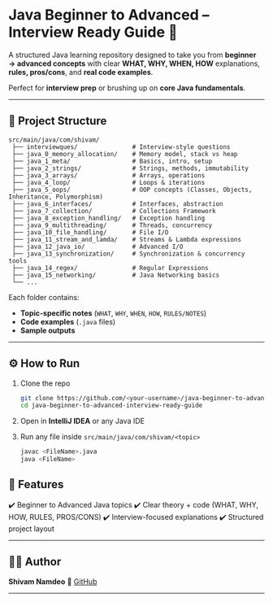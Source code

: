 # Java Beginner to Advanced – Interview Ready Guide 🚀

A structured Java learning repository designed to take you from **beginner → advanced concepts** with clear **WHAT, WHY, WHEN, HOW** explanations, **rules, pros/cons**, and **real code examples**.

Perfect for **interview prep** or brushing up on **core Java fundamentals**.

---

## 📂 Project Structure

```
src/main/java/com/shivam/
 ├── interviewques/               # Interview-style questions
 ├── java_0_memory_allocation/    # Memory model, stack vs heap
 ├── java_1_meta/                 # Basics, intro, setup
 ├── java_2_strings/              # Strings, methods, immutability
 ├── java_3_arrays/               # Arrays, operations
 ├── java_4_loop/                 # Loops & iterations
 ├── java_5_oops/                 # OOP concepts (Classes, Objects, Inheritance, Polymorphism)
 ├── java_6_interfaces/           # Interfaces, abstraction
 ├── java_7_collection/           # Collections Framework
 ├── java_8_exception_handling/   # Exception handling
 ├── java_9_multithreading/       # Threads, concurrency
 ├── java_10_file_handling/       # File I/O
 ├── java_11_stream_and_lamda/    # Streams & Lambda expressions
 ├── java_12_java_io/             # Advanced I/O
 ├── java_13_synchronization/     # Synchronization & concurrency tools
 ├── java_14_regex/               # Regular Expressions
 ├── java_15_networking/          # Java Networking basics
 └── ...
```

Each folder contains:

* **Topic-specific notes** (`WHAT`, `WHY`, `WHEN`, `HOW`, `RULES/NOTES`)
* **Code examples** (`.java` files)
* **Sample outputs**

---

## ⚙️ How to Run

1. Clone the repo

   ```bash
   git clone https://github.com/<your-username>/java-beginner-to-advanced-interview-ready-guide.git
   cd java-beginner-to-advanced-interview-ready-guide
   ```

2. Open in **IntelliJ IDEA** or any Java IDE

3. Run any file inside `src/main/java/com/shivam/<topic>`

   ```bash
   javac <FileName>.java
   java <FileName>
   ```


## 🎯 Features

✔️ Beginner to Advanced Java topics
✔️ Clear theory + code (WHAT, WHY, HOW, RULES, PROS/CONS)
✔️ Interview-focused explanations
✔️ Structured project layout

---

## 👨‍💻 Author

**Shivam Namdeo**
📌 [GitHub](https://github.com/shivamnamdeo0101)

---
